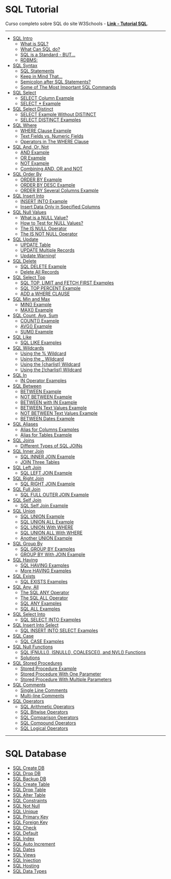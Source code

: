 # SQL Tutorial

Curso completo sobre SQL do site W3Schools - [**Link - Tutorial SQL**](https://www.w3schools.com/sql/default.asp).

---

- [SQL Intro](./content/tutorial/README.md/#sql-intro)
    - [What is SQL?](./content/tutorial/README.md/#o-que-é-sql)
    - [What Can SQL do?](./content/tutorial/README.md/#o-que-o-sql-pode-fazer)
    - [SQL is a Standard - BUT...](./content/tutorial/README.md/#sql-é-um-padrão---mas)
    - [RDBMS:](./content/tutorial/README.md/#rdbms)
- [SQL Syntax](./content/tutorial/README.md/#sql-syntax)
    - [SQL Statements](./content/tutorial/README.md/#instruções-sql)
    - [Keep in Mind That...](./content/tutorial/README.md/#tenha-em-mente-que)
    - [Semicolon after SQL Statements?](./content/tutorial/README.md/#ponto-e-vírgula-após-instruções-sql)
    - [Some of The Most Important SQL Commands](./content/tutorial/README.md/#alguns-dos-comandos-sql-mais-importantes)
- [SQL Select](./content/tutorial/README.md/#sql-select)
    - [SELECT Column Example](./content/tutorial/README.md/#exemplo-de-coluna-select)
    - [SELECT * Example](./content/tutorial/README.md/#select--exemplo)
- [SQL Select Distinct](./content/tutorial/README.md/#sql-select-distinct)
    - [SELECT Example Without DISTINCT](./content/tutorial/README.md/#exemplo-de-select-sem-distinct)
    - [SELECT DISTINCT Examples](./content/tutorial/README.md/#exemplos-de-select-distinct)
- [SQL Where](./content/tutorial/README.md/#sql-where)
    - [WHERE Clause Example](./content/tutorial/README.md/#exemplo-de-cláusula-where)
    - [Text Fields vs. Numeric Fields](./content/tutorial/README.md/#campos-de-texto-vs-campos-numéricos)
    - [Operators in The WHERE Clause](./content/tutorial/README.md/#operadores-na-cláusula-where)
- [SQL And, Or, Not](./content/tutorial/README.md/#sql-and-or-not)
    - [AND Example](./content/tutorial/README.md/#exemplo-and)
    - [OR Example](./content/tutorial/README.md/#exemplo-or)
    - [NOT Example](./content/tutorial/README.md/#exemplo-not)
    - [Combining AND, OR and NOT](./content/tutorial/README.md/#combinando-and-or-e-not)
- [SQL Order By](./content/tutorial/README.md/#sql-order-by)
    - [ORDER BY Example](./content/tutorial/README.md/#exemplo-order-by)
    - [ORDER BY DESC Example](./content/tutorial/README.md/#exemplo-order-by-desc)
    - [ORDER BY Several Columns Example](./content/tutorial/README.md/#exemplo-order-by-várias-colunas)
- [SQL Insert Into](./content/tutorial/README.md/#sql-insert-into)
    - [INSERT INTO Example](./content/tutorial/README.md/#exemplo-insert-into)
    - [Insert Data Only in Specified Columns](./content/tutorial/README.md/#inserir-dados-apenas-nas-colunas-especificadas)
- [SQL Null Values](./content/tutorial/README.md/#sql-null-values)
    - [What is a NULL Value?](./content/tutorial/README.md/#o-que-é-um-valor-null)
    - [How to Test for NULL Values?](./content/tutorial/README.md/#como-testar-valores-null)
    - [The IS NULL Operator](./content/tutorial/README.md/#o-operador-is-null)
    - [The IS NOT NULL Operator](./content/tutorial/README.md/#o-operador-is-not-null)
- [SQL Update](./content/tutorial/README.md/#sql-update)
    - [UPDATE Table](./content/tutorial/README.md/#tabela-update)
    - [UPDATE Multiple Records](./content/tutorial/README.md/#múltiplos-registros-update)
    - [Update Warning!](./content/tutorial/README.md/#aviso-de-update)
- [SQL Delete](./content/tutorial/README.md/#sql-delete)
    - [SQL DELETE Example](./content/tutorial/README.md/#exemplo-sql-delete)
    - [Delete All Records](./content/tutorial/README.md/#excluir-todos-os-registros)
- [SQL Select Top](./content/tutorial/README.md/#sql-select-top)
    - [SQL TOP, LIMIT and FETCH FIRST Examples](./content/tutorial/README.md/#exemplos-sql-top-limit-e-fetch-first)
    - [SQL TOP PERCENT Example](./content/tutorial/README.md/#exemplo-sql-top-percent)
    - [ADD a WHERE CLAUSE](./content/tutorial/README.md/#adicione-uma-cláusula-where)
- [SQL Min and Max](./content/tutorial/README.md/#sql-min-and-max)
    - [MIN() Example](./content/tutorial/README.md/#exemplo-min)
    - [MAX() Example](./content/tutorial/README.md/#exemplo-max)
- [SQL Count, Avg, Sum](./content/tutorial/README.md/#sql-count-avg-sum)
    - [COUNT() Example](./content/tutorial/README.md/#exemplo-count)
    - [AVG() Example](./content/tutorial/README.md/#exemplo-avg)
    - [SUM() Example](./content/tutorial/README.md/#exemplo-sum)
- [SQL Like](./content/tutorial/README.md/#sql-like)
    - [SQL LIKE Examples](./content/tutorial/README.md/#exemplos-de-sql-like)
- [SQL Wildcards](./content/tutorial/README.md/#sql-wildcards)
    - [Using the % Wildcard](./content/tutorial/README.md/#usando-o-curinga)
    - [Using the _ Wildcard](./content/tutorial/README.md/#usando-o-curinga-_)
    - [Using the [charlist] Wildcard](./content/tutorial/README.md/#usando-o-curinga-charlist)
    - [Using the [!charlist] Wildcard](./content/tutorial/README.md/#usando-o-curinga-charlist-1)
- [SQL In](./content/tutorial/README.md/#sql-in)
    - [IN Operator Examples](./content/tutorial/README.md/#exemplos-do-operador-in)
- [SQL Between](./content/tutorial/README.md/#sql-between)
    - [BETWEEN Example](./content/tutorial/README.md/#exemplo-between)
    - [NOT BETWEEN Example](./content/tutorial/README.md/#exemplo-not-between)
    - [BETWEEN with IN Example](./content/tutorial/README.md/#exemplo-between-com-in)
    - [BETWEEN Text Values Example](./content/tutorial/README.md/#exemplo-between-com-valores-textuais)
    - [NOT BETWEEN Text Values Example](./content/tutorial/README.md/#exemplo-not-between-com-valores-textuais)
    - [BETWEEN Dates Example](./content/tutorial/README.md/#exemplo-between-com-datas)
- [SQL Aliases](./content/tutorial/README.md/#sql-aliases)
    - [Alias for Columns Examples](./content/tutorial/README.md/#exemplos-de-colunas-com-alias)
    - [Alias for Tables Example](./content/tutorial/README.md/#exemplos-de-tabelas-com-alias)
- [SQL Joins](./content/tutorial/README.md/#sql-joins)
    - [Different Types of SQL JOINs](./content/tutorial/README.md/#diferentes-tipos-de-sql-joins)
- [SQL Inner Join](./content/tutorial/README.md/#sql-inner-join)
    - [SQL INNER JOIN Example](./content/tutorial/README.md/#exemplo-sql-inner-join)
    - [JOIN Three Tables](./content/tutorial/README.md/#join-três-tabelas)
- [SQL Left Join](./content/tutorial/README.md/#sql-left-join)
    - [SQL LEFT JOIN Example](./content/tutorial/README.md/#exemplo-sql-left-join)
- [SQL Right Join](./content/tutorial/README.md/#sql-right-join)
    - [SQL RIGHT JOIN Example](./content/tutorial/README.md/#exemplo-sql-right-join)
- [SQL Full Join](./content/tutorial/README.md/#sql-full-join)
    - [SQL FULL OUTER JOIN Example](./content/tutorial/README.md/#exemplo-sql-full-outer-join)
- [SQL Self Join](./content/tutorial/README.md/#sql-self-join)
    - [SQL Self Join Example](./content/tutorial/README.md/#exemplo-sql-self-join)
- [SQL Union](./content/tutorial/README.md/#sql-union)
    - [SQL UNION Example](./content/tutorial/README.md/#exemplo-sql-union)
    - [SQL UNION ALL Example](./content/tutorial/README.md/#exemplo-sql-union-all)
    - [SQL UNION With WHERE](./content/tutorial/README.md/#sql-union-com-where)
    - [SQL UNION ALL With WHERE](./content/tutorial/README.md/#sql-union-all-com-where)
    - [Another UNION Example](./content/tutorial/README.md/#outro-exemplo-union)
- [SQL Group By](./content/tutorial/README.md/#sql-group-by)
    - [SQL GROUP BY Examples](./content/tutorial/README.md/#exemplos-sql-group-by)
    - [GROUP BY With JOIN Example](./content/tutorial/README.md/#exemplo-group-by-com-join)
- [SQL Having](./content/tutorial/README.md/#sql-having)
    - [SQL HAVING Examples](./content/tutorial/README.md/#exemplos-sql-having)
    - [More HAVING Examples](./content/tutorial/README.md/#mais-exemplos-de-having)
- [SQL Exists](./content/tutorial/README.md/#sql-exists)
    - [SQL EXISTS Examples](./content/tutorial/README.md/#exemplos-sql-exists)
- [SQL Any, All](./content/tutorial/README.md/#sql-any-all)
    - [The SQL ANY Operator](./content/tutorial/README.md/#o-operador-sql-any)
    - [The SQL ALL Operator](./content/tutorial/README.md/#o-operador-sql-all)
    - [SQL ANY Examples](./content/tutorial/README.md/#exemplos-sql-any)
    - [SQL ALL Examples](./content/tutorial/README.md/#exemplos-sql-all)
- [SQL Select Into](./content/tutorial/README.md/#sql-select-into)
    - [SQL SELECT INTO Examples](./content/tutorial/README.md/#exemplos-sql-select-into)
- [SQL Insert Into Select](./content/tutorial/README.md/#sql-insert-into-select)
    - [SQL INSERT INTO SELECT Examples](./content/tutorial/README.md/#exemplos-sql-insert-into-select)
- [SQL Case](./content/tutorial/README.md/#sql-case)
    - [SQL CASE Examples](./content/tutorial/README.md/#exemplos-sql-case)
- [SQL Null Functions](./content/tutorial/README.md/#sql-null-functions)
    - [SQL IFNULL(), ISNULL(), COALESCE(), and NVL() Functions](./content/tutorial/README.md/#funções-sql-ifnull-isnull-coalesce-e-nvl)
    - [Solutions](./content/tutorial/README.md/#soluções)
- [SQL Stored Procedures](./content/tutorial/README.md/#sql-stored-procedures)
    - [Stored Procedure Example](./content/tutorial/README.md/#exemplo-stored-procedure)
    - [Stored Procedure With One Parameter](./content/tutorial/README.md/#stored-procedure-com-um-parâmetro)
    - [Stored Procedure With Multiple Parameters](./content/tutorial/README.md/#stored-procedure-com-vários-parâmetros)
- [SQL Comments](./content/tutorial/README.md/#sql-comments)
    - [Single Line Comments](./content/tutorial/README.md/#comentários-de-linha-única)
    - [Multi-line Comments](./content/tutorial/README.md/#comentários-de-várias-linhas)
- [SQL Operators](./content/tutorial/README.md/#sql-operators)
    - [SQL Arithmetic Operators](./content/tutorial/README.md/#operadores-aritméticos-sql)
    - [SQL Bitwise Operators](./content/tutorial/README.md/#operadores-bit-a-bit-do-sql)
    - [SQL Comparison Operators](./content/tutorial/README.md/#operadores-de-comparação-sql)
    - [SQL Compound Operators](./content/tutorial/README.md/#operadores-compostos-sql)
    - [SQL Logical Operators](./content/tutorial/README.md/#operadores-lógicos-sql)

---

# SQL Database

- [SQL Create DB](./content/database/README.md/#sql-create-db)
- [SQL Drop DB]()
- [SQL Backup DB]()
- [SQL Create Table]()
- [SQL Drop Table]()
- [SQL Alter Table]()
- [SQL Constraints]()
- [SQL Not Null]()
- [SQL Unique]()
- [SQL Primary Key]()
- [SQL Foreign Key]()
- [SQL Check]()
- [SQL Default]()
- [SQL Index]()
- [SQL Auto Increment]()
- [SQL Dates]()
- [SQL Views]()
- [SQL Injection]()
- [SQL Hosting]()
- [SQL Data Types]()

